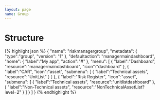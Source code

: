 ```yaml
---
layout: page
name: Group
---
```


# Structure

{% highlight json %}
{
  "name": "riskmanagergroup",
  "metadata": { "type":"group", "version": "1" },
  "defaultaction": "managermaindashboard",
  "home": { "label":"My app", "action":"#" },
  "menu": [
    { "label":"Dashboard", "resource":"managermaindashboard", "icon":"dashboard" },
    {
      "label":"CAR", "icon":"asset",
      "submenu": [
        { "label":"Technical assets", "resource":"UnitList" }
      ]
    },
    {
      "label":"Risk Register", "icon":"asset",
      "submenu": [
        { "label":"Technical assets", "resource":"unitlistdashboard" },
        { "label":"Non-Technical assets", "resource":"NonTechnicalAssetList?level=2" }
      ]
    }
  ]
}
{% endhighlight %}
